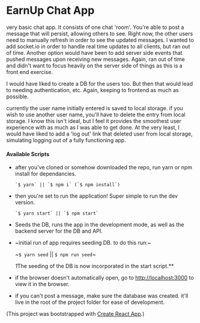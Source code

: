 # EarnUp Chat App

very basic chat app. It consists of one chat 'room'. You're able to post a message that will persist, allowing others to see. Right now, the other users need to manually refresh in order to see the updated messages. I wanted to add socket.io in order to handle real time updates to all clients, but ran out of time. Another option would have been to add server side events that pushed messages upon receiving new messages. Again, ran out of time and didn't want to focus heavily on the server side of things as this is a front end exercise.

I would have liked to create a DB for the users too. But then that would lead to needing authentication, etc. Again, keeping to frontend as much as possible.

currently the user name initially entered is saved to local storage. if you wish to use another user name, you'll have to delete the entry from local storage. I know this isn't ideal, but I feel it provides the smoothest user experience with as much as I was able to get done. At the very least, I would have liked to add a 'log out' link that deleted user from local storage, simulating logging out of a fully functioning app.

#### Available Scripts
- after you've cloned or somehow downloaded the repo, run yarn or npm install for dependancies.

      `$ yarn` || `$ npm i` (`$ npm install`)

- then you're set to run the application! Super simple to run the dev version.

      `$ yarn start` || `$ npm start`

- Seeds the DB, runs the app in the development mode, as well as the backend server for the DB and API.

- ~initial run of app requires seeding DB. to do this run:~

    ~`$ yarn seed` || `$ npm run seed`~

    *1*The seeding of the DB is now incorporated in the start script.**

- if the browser doesn't automatically open, go to [http://localhost:3000](http://localhost:3000) to view it in the browser.

- if you can't post a message, make sure the database was created. it'll live in the root of the project folder for ease of development.

(This project was bootstrapped with [Create React App](https://github.com/facebook/create-react-app).)
